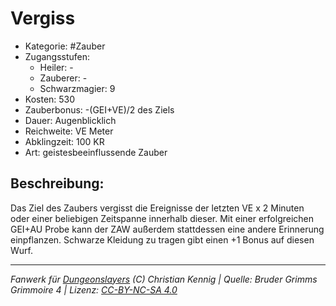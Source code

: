 # Vergiss

- Kategorie: #Zauber
- Zugangsstufen:
  - Heiler: -
  - Zauberer: -
  - Schwarzmagier: 9
- Kosten: 530
- Zauberbonus: -(GEI+VE)/2 des Ziels
- Dauer: Augenblicklich
- Reichweite: VE Meter
- Abklingzeit: 100 KR
- Art: geistesbeeinflussende Zauber

## Beschreibung:

Das Ziel des Zaubers vergisst die Ereignisse der letzten VE x 2 Minuten oder einer beliebigen Zeitspanne innerhalb dieser. Mit einer erfolgreichen GEI+AU Probe kann der ZAW außerdem stattdessen eine andere Erinnerung einpflanzen. Schwarze Kleidung zu tragen gibt einen +1 Bonus auf diesen Wurf.

---

_Fanwerk für [Dungeonslayers](https://www.dungeonslayers.net/) (C) Christian Kennig | Quelle: Bruder Grimms Grimmoire 4 | Lizenz: [CC-BY-NC-SA 4.0](https://creativecommons.org/licenses/by-nc-sa/4.0/deed.de)_
